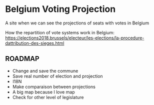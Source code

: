 # Belgium Voting Projection

A site when we can see the projections of seats with votes in Belgium


How the repartition of vote systems work in Belgium: https://elections2018.brussels/electeur/les-elections/la-procedure-dattribution-des-sieges.html


## ROADMAP
* Change and save the commune
* Save real number of election and projection
* I18N
* Make comparaison between projections
* A big map because I love map
* Check for other level of legislature